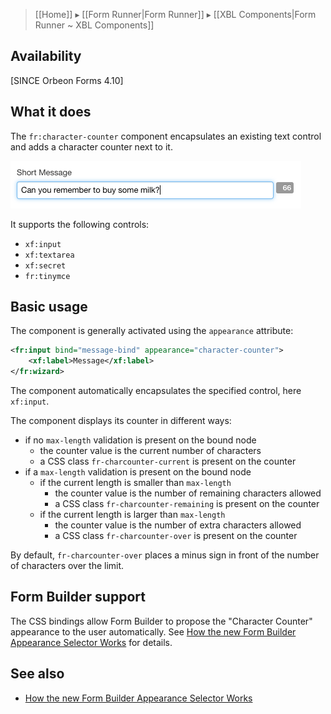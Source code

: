 > [[Home]] ▸ [[Form Runner|Form Runner]] ▸ [[XBL Components|Form Runner ~ XBL Components]]

## Availability

[SINCE Orbeon Forms 4.10]

## What it does

The `fr:character-counter` component encapsulates an existing text control and adds a character counter next to it.

![Input field with character counter](images/fr-character-counter-control.png)

It supports the following controls:

- `xf:input`
- `xf:textarea`
- `xf:secret`
- `fr:tinymce`

## Basic usage

The component is generally activated using the `appearance` attribute:

```xml
<fr:input bind="message-bind" appearance="character-counter">
    <xf:label>Message</xf:label>
</fr:wizard>
```

The component automatically encapsulates the specified control, here `xf:input`.

The component displays its counter in  different ways:

- if no `max-length` validation is present on the bound node
  - the counter value is the current number of characters
  - a CSS class `fr-charcounter-current` is present on the counter
- if a `max-length` validation is present on the bound node
  - if the current length is smaller than `max-length`
    - the counter value is the number of remaining characters allowed 
    - a CSS class `fr-charcounter-remaining` is present on the counter
  - if the current length is larger than `max-length`
    - the counter value is the number of extra characters allowed
    - a CSS class `fr-charcounter-over` is present on the counter

By default, `fr-charcounter-over` places a minus sign in front of the number of characters over the limit.

## Form Builder support

The CSS bindings allow Form Builder to propose the "Character Counter" appearance to the user automatically. See [How the new Form Builder Appearance Selector Works](http://blog.orbeon.com/2015/06/how-new-form-builder-appearance.html) for details.

## See also

- [How the new Form Builder Appearance Selector Works](http://blog.orbeon.com/2015/06/how-new-form-builder-appearance.html)
